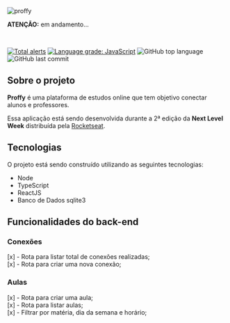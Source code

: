 <img src="https://i.ibb.co/nnsJ3Wg/proffy.png" alt="proffy" border="0">

<p><strong>ATENÇÃO:</strong> em andamento...</p>
<br/>

[![Total alerts](https://img.shields.io/lgtm/alerts/g/gleisonkz/proffy.svg?logo=lgtm&logoWidth=18)](https://lgtm.com/projects/g/gleisonkz/proffy/alerts/)
[![Language grade: JavaScript](https://img.shields.io/lgtm/grade/javascript/g/gleisonkz/proffy.svg?logo=lgtm&logoWidth=18)](https://lgtm.com/projects/g/gleisonkz/proffy/context:javascript)
![GitHub top language](https://img.shields.io/github/languages/top/gleisonkz/proffy)
![GitHub last commit](https://img.shields.io/github/last-commit/gleisonkz/proffy)

## Sobre o projeto
**Proffy** é uma plataforma de estudos online que tem objetivo conectar alunos e professores.

Essa aplicação está sendo desenvolvida durante a 2ª edição da <strong>Next Level Week</strong> distribuída pela [Rocketseat](https://rocketseat.com.br/).

## Tecnologias
O projeto está sendo construído utilizando as seguintes tecnologias:
- Node
- TypeScript
- ReactJS
- Banco de Dados sqlite3


## Funcionalidades do back-end

### Conexões
[x] - Rota para listar total de conexões realizadas;<br/>
[x] - Rota para criar uma nova conexão;

### Aulas
[x] - Rota para criar uma aula;<br/>
[x] - Rota para listar aulas;<br/>
[x]  - Filtrar por matéria, dia da semana e horário;
